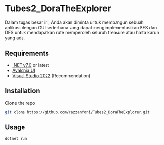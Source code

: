 # Tubes2_DoraTheExplorer
Dalam tugas besar ini, Anda akan diminta untuk membangun sebuah aplikasi dengan GUI sederhana yang dapat mengimplementasikan BFS dan DFS untuk mendapatkan rute memperoleh seluruh treasure atau harta karun yang ada.

## Requirements
- [.NET v7.0](https://dotnet.microsoft.com/en-us/download/dotnet/7.0) or latest
- [Avalonia UI](https://docs.avaloniaui.net/docs/getting-started)
- [Visual Studio 2022](https://visualstudio.microsoft.com/downloads/) (Recommendation)
  
## Installation
Clone the repo
```sh
git clone https://github.com/razzanYoni/Tubes2_DoraTheExplorer.git
```

## Usage
```sh
dotnet run
```
